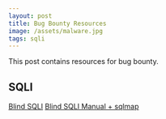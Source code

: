 ```yaml
---
layout: post
title: Bug Bounty Resources
image: /assets/malware.jpg
tags: sqli
---
```


This post contains resources for bug bounty.

## SQLI

[Blind SQLI](https://youtu.be/uN8Tv1exPMk)
[Blind SQLI Manual + sqlmap](https://youtu.be/TjRK3aVEC60)
